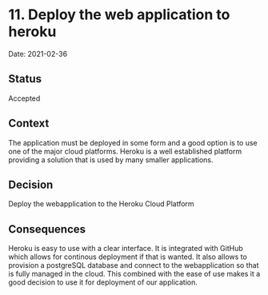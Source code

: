 # 11. Deploy the web application to heroku

Date: 2021-02-36

## Status

Accepted

## Context

The application must be deployed in some form and a good option is to use one of the major cloud platforms. Heroku is a well established platform providing a solution that is used by many smaller applications. 

## Decision

Deploy the webapplication to the Heroku Cloud Platform

## Consequences

Heroku is easy to use with a clear interface. It is integrated with GitHub which allows for continous deployment if that is wanted. It also allows to provision a postgreSQL database and connect to the webapplication so that is fully managed in the cloud. This combined with the ease of use makes it a good decision to use it for deployment of our application.

